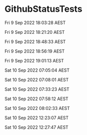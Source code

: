 # GithubStatusTests
Fri 9 Sep 2022 18:03:28 AEST

Fri 9 Sep 2022 18:21:20 AEST

Fri 9 Sep 2022 18:48:33 AEST

Fri 9 Sep 2022 18:56:19 AEST

Fri 9 Sep 2022 19:01:13 AEST

Sat 10 Sep 2022 07:05:04 AEST

Sat 10 Sep 2022 07:08:01 AEST

Sat 10 Sep 2022 07:33:23 AEST

Sat 10 Sep 2022 07:58:12 AEST

Sat 10 Sep 2022 08:02:33 AEST

Sat 10 Sep 2022 12:23:07 AEST

Sat 10 Sep 2022 12:27:47 AEST

